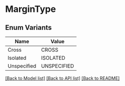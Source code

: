 # MarginType

## Enum Variants

| Name | Value |
|---- | -----|
| Cross | CROSS |
| Isolated | ISOLATED |
| Unspecified | UNSPECIFIED |


[[Back to Model list]](../README.md#documentation-for-models) [[Back to API list]](../README.md#documentation-for-api-endpoints) [[Back to README]](../README.md)


